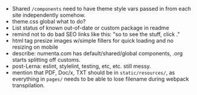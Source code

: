 - Shared `/components` need to have theme style vars passed in from each site
  independently somehow.
- theme.css global what to do?
- List status of known out-of-date or custom package in readme
- remind not to do bad SEO links like this: "so to see the stuff, click <here>."
- html tag presize images w/simple fillers for quick loading and
  no resizing on mobile
- describe: numenta.com has default/shared/global components, .org starts
  splitting off customs.
- post-Lerna: eslint, stylelint, testing, etc, etc. still messy.
- mention that PDF, Doc/x, TXT should be in `static/resources/`, as everything
  in `pages/` needs to be able to lose filename during webpack transpilation.
